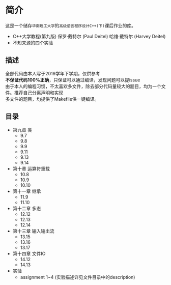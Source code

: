 # 简介
这是一个储存`华南理工大学`的`高级语言程序设计C++(下)`课后作业的库。  
+ C++大学教程(第九版) 保罗·戴特尔 (Paul Deitel) 哈维·戴特尔 (Harvey Deitel)
+ 不知来源的四个实验
## 描述
全部代码由本人写于2019学年下学期，仅供参考  
**不保证代码100%正确**，只保证可以通过编译，发现问题可以提issue  
由于本人的编程习惯，不太喜欢多文件，除去部分代码量较大的题目，均为一个文件。推荐自己分离声明和实现  
多文件的题目，均提供了Makefile供一键编译。
## 目录
+ 第九章 类
    - 9.7
    - 9.8
    - 9.9
    - 9.11
    - 9.13
    - 9.14
+ 第十章 运算符重载
    - 10.8
    - 10.9
    - 10.10
+ 第十一章 继承
    - 11.9
    - 11.10
+ 第十二章 多态
    - 12.12
    - 12.13
    - 12.14
+ 第十三章 输入输出流
    - 13.15
    - 13.16
    - 13.17
+ 第十四章 文件IO
    - 14.12
    - 14.13
+ 实验
    - assignment 1~4 (实验描述详见文件目录中的description)